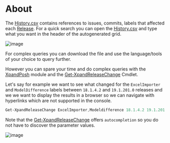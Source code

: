 # About

The [History.csv](https://github.com/eXpandFramework/eXpand/blob/master/ReleaseNotesHistory/History.csv) contains references to issues, commits, labels that affected each [Release](releases.expandframeowrk.com). For a quick search you can open the [History.csv](https://github.com/eXpandFramework/eXpand/blob/master/ReleaseNotesHistory/History.csv) and type what you want in the header of the autogenerated grid.

![image](https://user-images.githubusercontent.com/159464/57982225-f817f900-7a4a-11e9-99f8-23f0afa49880.png)

For complex queries you can download the file and use the language/tools of your choice to query further.

However you can spare your time and do complex queries with the [XpandPosh](http://xpandposh.expandframework.com) module and the [Get-XpandReleaseChange](https://github.com/eXpandFramework/XpandPosh/wiki/Get-XpandReleaseChange) Cmdlet.

Let's say for example we want to see what changed for the `ExcelImporter` and `ModelDifference` labels between `18.1.4.2` and `19.1.201.0` releases and we we want to display the results in a browser so we  can navigate with hyperlinks which are not supported in the console.

```ps1
Get-XpandReleaseChange ExcelImporter,Modeldifference 18.1.4.2 19.1.201.0 -ShowInBrowser
```

Note that the [Get-XpandReleaseChange](https://github.com/eXpandFramework/XpandPosh/wiki/Get-XpandReleaseChange) offers `autocompletion` so you do not have to discover the parameter values.


![image](https://user-images.githubusercontent.com/159464/57982266-aae85700-7a4b-11e9-9785-99697a496ff4.png)

